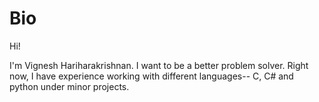# Bio

Hi!

I'm Vignesh Hariharakrishnan. I want to be a better problem solver. 
Right now, I have experience working with different languages-- C, C# and python under minor projects.
